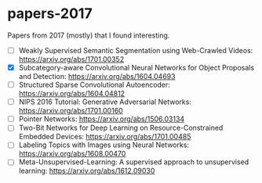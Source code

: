 # papers-2017
Papers from 2017 (mostly) that I found interesting.

- [ ] Weakly Supervised Semantic Segmentation using Web-Crawled Videos: https://arxiv.org/abs/1701.00352
- [x] Subcategory-aware Convolutional Neural Networks for Object Proposals and Detection: https://arxiv.org/abs/1604.04693
- [ ] Structured Sparse Convolutional Autoencoder: https://arxiv.org/abs/1604.04812
- [ ] NIPS 2016 Tutorial: Generative Adversarial Networks: https://arxiv.org/abs/1701.00160
- [ ] Pointer Networks: https://arxiv.org/abs/1506.03134
- [ ] Two-Bit Networks for Deep Learning on Resource-Constrained Embedded Devices: https://arxiv.org/abs/1701.00485
- [ ] Labeling Topics with Images using Neural Networks: https://arxiv.org/abs/1608.00470
- [ ] Meta-Unsupervised-Learning: A supervised approach to unsupervised learning: https://arxiv.org/abs/1612.09030

